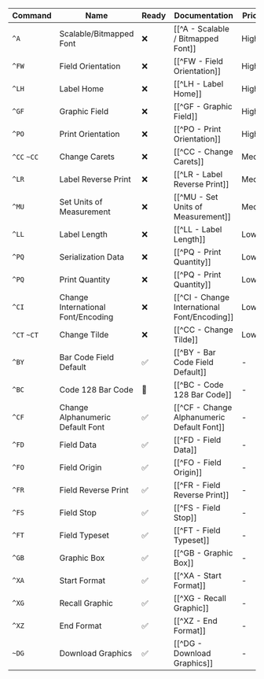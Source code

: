 | Command | Name                                | Ready | Documentation                              | Priority |
|---------|-------------------------------------|-------|--------------------------------------------|----------|
| `^A`    | Scalable/Bitmapped Font              | ❌    | [[^A - Scalable / Bitmapped Font]]          | High     |
| `^FW`   | Field Orientation                   | ❌    | [[^FW - Field Orientation]]                | High     |
| `^LH`   | Label Home                          | ❌    | [[^LH - Label Home]]                       | High     |
| `^GF`   | Graphic Field                       | ❌    | [[^GF - Graphic Field]]                    | High     |
| `^PO`   | Print Orientation                   | ❌    | [[^PO - Print Orientation]]                | High     |
| `^CC` `~CC`| Change Carets                    | ❌    | [[^CC - Change Carets]]                    | Medium   |
| `^LR`   | Label Reverse Print                 | ❌    | [[^LR - Label Reverse Print]]              | Medium   |
| `^MU`   | Set Units of Measurement            | ❌    | [[^MU - Set Units of Measurement]]         | Medium   |
| `^LL`   | Label Length                        | ❌    | [[^LL - Label Length]]                     | Low      |
| `^PQ`   | Serialization Data           | ❌    | [[^PQ - Print Quantity]]                   | Low      |
| `^PQ`   | Print Quantity                      | ❌    | [[^PQ - Print Quantity]]                   | Low      |
| `^CI`   | Change International Font/Encoding   | ❌    | [[^CI - Change International Font/Encoding]]| Low      |
| `^CT` `~CT`| Change Tilde                      | ❌    | [[^CC - Change Tilde]]                     | Low      |
| `^BY`   | Bar Code Field Default               | ✅    | [[^BY - Bar Code Field Default]]           | -        |
| `^BC`   | Code 128 Bar Code                   | 👷    | [[^BC - Code 128 Bar Code]]               | -        |
| `^CF`   | Change Alphanumeric Default Font     | ✅    | [[^CF - Change Alphanumeric Default Font]] | -        |
| `^FD`   | Field Data                          | ✅    | [[^FD - Field Data]]                      | -        |
| `^FO`   | Field Origin                        | ✅    | [[^FO - Field Origin]]                    | -        |
| `^FR`   | Field Reverse Print                  | ✅    | [[^FR - Field Reverse Print]]             | -        |
| `^FS`   | Field Stop                          | ✅    | [[^FS - Field Stop]]                      | -        |
| `^FT`   | Field Typeset                       | ✅    | [[^FT - Field Typeset]]                   | -        |
| `^GB`   | Graphic Box                         | ✅    | [[^GB - Graphic Box]]                     | -        |
| `^XA`   | Start Format                        | ✅    | [[^XA - Start Format]]                    | -        |
| `^XG`   | Recall Graphic                      | ✅    | [[^XG - Recall Graphic]]                  | -        |
| `^XZ`   | End Format                          | ✅    | [[^XZ - End Format]]                      | -        |
| `~DG`   | Download Graphics                    | ✅    | [[^DG - Download Graphics]]               | -        |
